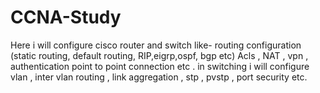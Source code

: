 # CCNA-Study


Here i will   configure   cisco router and switch like- routing configuration (static routing, default routing,  RIP,eigrp,ospf, bgp etc) Acls , NAT , vpn , authentication point to point connection  etc .
in switching i will configure vlan , inter vlan routing , link aggregation , stp , pvstp , port security etc.
